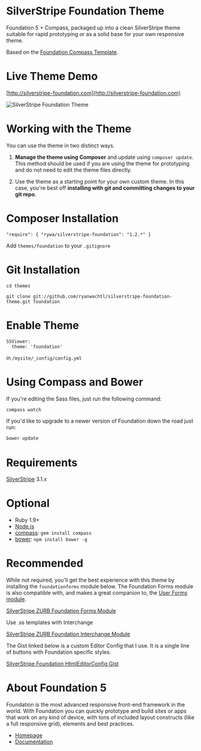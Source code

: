 SilverStripe Foundation Theme
=================================

Foundation 5 + Compass, packaged up into a clean SilverStripe theme suitable for rapid prototyping or as a solid base for your own responsive theme.

Based on the [Foundation Compass Template](https://github.com/zurb/foundation-compass-template).

Live Theme Demo
=================================

[http://silverstripe-foundation.com](http://silverstripe-foundation.com)

![SilverStripe Foundation Theme](https://raw.github.com/ryanwachtl/silverstripe-foundation-theme/master/images/demo/screenshot.png)

Working with the Theme
=================================

You can use the theme in two distinct ways.

1. **Manage the theme using Composer** and update using `composer update`. This method should be used if you are using the theme for prototyping and do not need to edit the theme files directly.

2. Use the theme as a starting point for your own custom theme. In this case, you're best off **installing with git and committing changes to your git repo**.

Composer Installation
=================================

`"require": { "rywa/silverstripe-foundation": "1.2.*" }`

Add `themes/foundation` to your `.gitignore`

Git Installation
=================================

`cd themes`

`git clone git://github.com/ryanwachtl/silverstripe-foundation-theme.git foundation`

Enable Theme
=================================

```
SSViewer:
  theme: 'foundation'
```

in `/mysite/_config/config.yml`

Using Compass and Bower
=================================

If you're editing the Sass files, just run the following command:

```bash
compass watch
```

If you'd like to upgrade to a newer version of Foundation down the road just run:

```bash
bower update
```

Requirements
=================================
[SilverStripe](https://github.com/silverstripe/silverstripe-framework) 3.1.x

Optional
=================================
- Ruby 1.9+
- [Node.js](http://nodejs.org)
- [compass](http://compass-style.org/): `gem install compass`
- [bower](http://bower.io): `npm install bower -g`

Recommended
=================================

While not required, you'll get the best experience with this theme by installing the `foundationforms` module below. The Foundation Forms module is also compatible with, and makes a great companion to, the [User Forms module](https://github.com/silverstripe/silverstripe-userforms).

[SilverStripe ZURB Foundation Forms Module](https://github.com/ryanwachtl/silverstripe-foundation-forms)

Use .ss templates with Interchange

[SilverStripe ZURB Foundation Interchange Module](https://github.com/ryanwachtl/silverstripe-foundation-interchange)

The Gist linked below is a custom Editor Config that I use. It is a single line of buttons with Foundation specific styles.

[SilverStripe Foundation HtmlEditorConfig Gist](https://gist.github.com/ryanwachtl/6251297)

About Foundation 5
=================================

Foundation is the most advanced responsive front-end framework in the world. With Foundation you can quickly prototype and build sites or apps that work on any kind of device, with tons of included layout constructs (like a full responsive grid), elements and best practices.

- [Homepage](http://foundation.zurb.com)
- [Documentation](http://foundation.zurb.com/docs)
